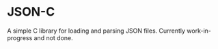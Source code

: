 # JSON-C

A simple C library for loading and parsing JSON files. Currently work-in-progress and not done.
